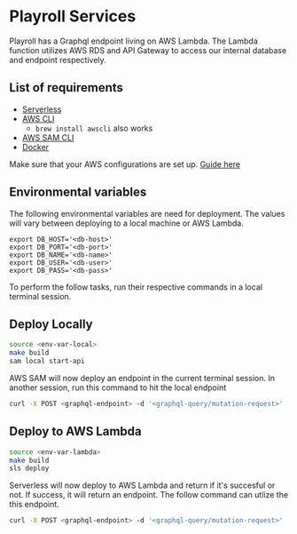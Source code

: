 # Playroll Services

Playroll has a Graphql endpoint living on AWS Lambda. The Lambda function utilizes AWS RDS and API Gateway to access our internal database and endpoint respectively.

## List of requirements
* [Serverless](https://serverless.com/framework/docs/providers/aws/guide/installation/)
* [AWS CLI](https://docs.aws.amazon.com/cli/latest/userguide/cli-install-macos.html)
   * `brew install awscli` also works
* [AWS SAM CLI](https://docs.aws.amazon.com/lambda/latest/dg/sam-cli-requirements.html)
* [Docker](https://docs.docker.com/install/)

Make sure that your AWS configurations are set up. [Guide here](https://docs.aws.amazon.com/cli/latest/userguide/cli-chap-getting-started.html)

## Environmental variables
The following environmental variables are need for deployment. The values will vary between deploying to a local machine or AWS Lambda.
```
export DB_HOST='<db-host>'
export DB_PORT='<db-port>'
export DB_NAME='<db-name>'
export DB_USER='<db-user>'
export DB_PASS='<db-pass>'
```

To perform the follow tasks, run their respective commands in a local terminal session.

## Deploy Locally
```bash
source <env-var-local>
make build
sam local start-api
```
AWS SAM will now deploy an endpoint in the current terminal session. In another session, run this command to hit the local endpoint
```bash
curl -X POST <graphql-endpoint> -d '<graphql-query/mutation-request>'
```

## Deploy to AWS Lambda
```bash
source <env-var-lambda>
make build
sls deploy
```
Serverless will now deploy to AWS Lambda and return if it's succesful or not. If success, it will return an endpoint. The follow command can utlize the this endpoint.
```bash
curl -X POST <graphql-endpoint> -d '<graphql-query/mutation-request>'
```